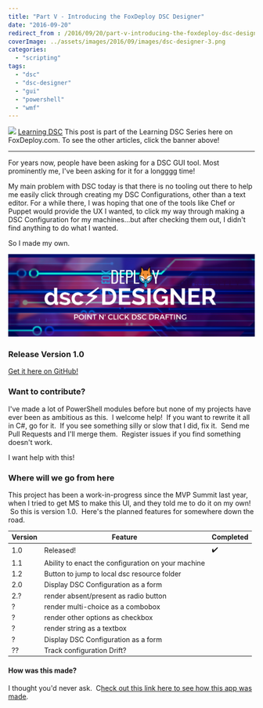 ```yaml
---
title: "Part V - Introducing the FoxDeploy DSC Designer"
date: "2016-09-20"
redirect_from : /2016/09/20/part-v-introducing-the-foxdeploy-dsc-designer
coverImage: ../assets/images/2016/09/images/dsc-designer-3.png
categories: 
  - "scripting"
tags: 
  - "dsc"
  - "dsc-designer"
  - "gui"
  - "powershell"
  - "wmf"
---
```


![](http://foxdeploy.com/learning-dsc-series/)
[Learning DSC](../series/LearningDSC)
This post is part of the Learning DSC Series here on FoxDeploy.com. To see the other articles, click the banner above!

* * *

For years now, people have been asking for a DSC GUI tool. Most prominently me, I've been asking for it for a longggg time!

My main problem with DSC today is that there is no tooling out there to help me easily click through creating my DSC Configurations, other than a text editor. For a while there, I was hoping that one of the tools like Chef or Puppet would provide the UX I wanted, to click my way through making a DSC Configuration for my machines...but after checking them out, I didn't find anything to do what I wanted.

So I made my own.

![](../assets/images/2016/09/images/dsc-designer-3.png)

### Release Version 1.0

[Get it here on GitHub!](https://github.com/1RedOne/DSC-Designer) 

### Want to contribute?

I've made a lot of PowerShell modules before but none of my projects have ever been as ambitious as this.  I welcome help!  If you want to rewrite it all in C#, go for it.  If you see something silly or slow that I did, fix it.  Send me Pull Requests and I'll merge them.  Register issues if you find something doesn't work.

I want help with this!

### Where will we go from here

This project has been a work-in-progress since the MVP Summit last year, when I tried to get MS to make this UI, and they told me to do it on my own!  So this is version 1.0.  Here's the planned features for somewhere down the road.

| Version | Feature | Completed |
| --- | --- | --- |
| 1.0 | Released! | ✔️ |
| 1.1 | Ability to enact the configuration on your machine |  |
| 1.2 | Button to jump to local dsc resource folder |  |
| 2.0 | Display DSC Configuration as a form |  |
| 2.? | render absent/present as radio button |  |
| ? | render multi-choice as a combobox |  |
| ? | render other options as checkbox |  |
| ? | render string as a textbox |  |
| ? | Display DSC Configuration as a form |  |
| ?? | Track configuration Drift? |  |

#### How was this made?

I thought you'd never ask.  C[heck out this link here to see how this app was made](https://foxdeploy.com/2016/09/20/part-vi-in-depth-building-the-foxdeploy-dsc-designer/).
